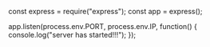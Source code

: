 const express = require("express");
const app = express();


app.listen(process.env.PORT, process.env.IP, function() {
    console.log("server has started!!!");
});